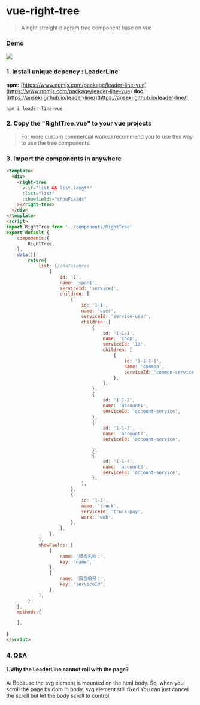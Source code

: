 # vue-right-tree
>  A right streight  diagram tree component base on vue

### Demo
![](https://github.com/tangtongda/vue-right-tree/blob/master/static/demo.png?raw=true)

### 1. Install unique depency : LeaderLine
**npm:**
[https://www.npmjs.com/package/leader-line-vue](https://www.npmjs.com/package/leader-line-vue)
**doc:**
[https://anseki.github.io/leader-line/](https://anseki.github.io/leader-line/)

```shell
npm i leader-line-vue
```
### 2. Copy the "RightTree.vue" to your vue projects

> For more custom commercial works,i recommend you to use this way to use the tree components.

### 3. Import the components in anywhere

```html
<template>
  <div>
    <right-tree
      v-if="list && list.length"
      :list="list"
      :showfields="showFields"
    ></right-tree>
  </div>
</template>
<script>
import RightTree from '../components/RightTree'
export default {
    components:{
        RightTree,
    },
    data(){
        return{
            list: [//datasource
                {
                    id: '1',
                    name: 'span1',
                    serviceId: 'service1',
                    children: [
                        {
                            id: '1-1',
                            name: 'user',
                            serviceId: 'service-user',
                            children: [
                                {
                                    id: '1-1-1',
                                    name: 'shop',
                                    serviceId: '18',
                                    children: [
                                        {
                                            id: '1-1-1-1',
                                            name: 'common',
                                            serviceId: 'common-service',
                                        },
                                    ],
                                },
                                {
                                    id: '1-1-2',
                                    name: 'account1',
                                    serviceId: 'account-service',
                                },
                                {
                                    id: '1-1-3',
                                    name: 'account2',
                                    serviceId: 'account-service',

                                },
                                {
                                    id: '1-1-4',
                                    name: 'account3',
                                    serviceId: 'account-service',
                                },
                            ],
                        },
                        {
                            id: '1-2',
                            name: 'truck',
                            serviceId: 'truck-pay',
                            work: 'web',
                        },
                    ],
                },
            ],
            showFields: [
                {
                    name: '服务名称：',
                    key: 'name',
                },
                {
                    name: '服务编号：',
                    key: 'serviceId',
                },
            ],
        }
    },
    methods:{

    },
    
}
</script>
```
### 4. Q&A
#### 1.Why the LeaderLine cannot roll with the page?
A: Because the svg element is mounted on the html body. So, when you scroll the page by dom in body, svg element still fixed.You can just cancel the scroll but let the body scroll to control.